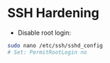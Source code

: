 # SSH Hardening

- Disable root login:
```bash
sudo nano /etc/ssh/sshd_config
# Set: PermitRootLogin no
